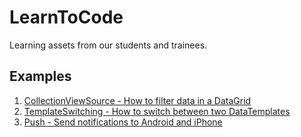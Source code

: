 # LearnToCode

Learning assets from our students and trainees.

## Examples

1. [CollectionViewSource - How to filter data in a DataGrid](Examples/CollectionViewSource/README.md)
2. [TemplateSwitching - How to switch between two DataTemplates](Examples/TemplateSwitching/README.md)
3. [Push - Send notifications to Android and iPhone](Examples/UsingApiForPush/README.md)
